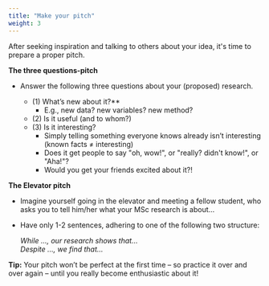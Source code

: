 ```yaml
---
title: "Make your pitch"
weight: 3
---
```


After seeking inspiration and talking to others about your idea, it's time to prepare a proper pitch.


**The three questions-pitch**

* Answer the following three questions about your (proposed) research.

  * (1) What’s new about it?**
    * E.g., new data? new variables? new method?
  * (2) Is it useful (and to whom?)
  * (3) Is it interesting?
    * Simply telling something everyone knows already isn’t interesting (known facts ≠ interesting)
    * Does it get people to say "oh, wow!", or "really? didn't know!", or "Aha!"?
    * Would you get your friends excited about it?!

**The Elevator pitch**

* Imagine yourself going in the elevator and
meeting a fellow student, who asks you to tell
him/her what your MSc research is about…
* Have only 1-2 sentences, adhering to one of the
    following two structure:</br>

    *While ..., our research shows that...</br>
    Despite …, we find that…*


**Tip:**
Your pitch won’t be perfect at the first time – so practice it over and over again – until you really become enthusiastic about it!
